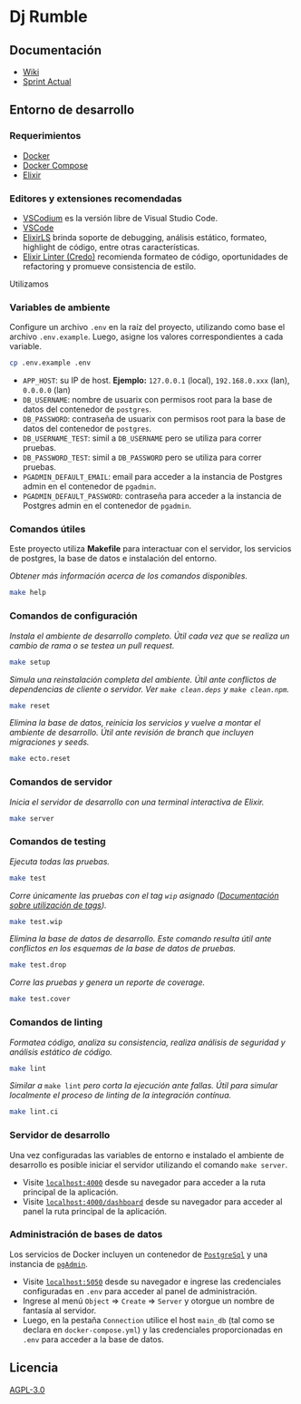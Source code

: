 # Dj Rumble

## Documentación

+ [Wiki](https://github.com/dj-rumble/dj-rumble-app/wiki)
+ [Sprint Actual](https://github.com/dj-rumble/dj-rumble/wiki/POC)

## Entorno de desarrollo

### Requerimientos

+ [Docker](https://docs.docker.com/engine/install/ubuntu/)
+ [Docker Compose](https://docs.docker.com/compose/install/)
+ [Elixir](https://elixir-lang.org/install.html)

### Editores y extensiones recomendadas

+ [VSCodium](https://vscodium.com/#install) es la versión libre de Visual Studio Code.
+ [VSCode](https://code.visualstudio.com/Download)
+ [ElixirLS](https://marketplace.visualstudio.com/items?itemName=JakeBecker.elixir-ls) brinda soporte de debugging, análisis estático, formateo, highlight de código, entre otras características.
+ [Elixir Linter (Credo)](https://marketplace.visualstudio.com/items?itemName=pantajoe.vscode-elixir-credo) recomienda formateo de código, oportunidades de refactoring y promueve consistencia de estilo.

Utilizamos

### Variables de ambiente

Configure un archivo `.env` en la raíz del proyecto, utilizando como base el archivo `.env.example`. Luego, asigne los valores correspondientes a cada variable.

```bash
cp .env.example .env
```

+ `APP_HOST`: su IP de host. **Ejemplo:** `127.0.0.1` (local), `192.168.0.xxx` (lan), `0.0.0.0` (lan)
+ `DB_USERNAME`: nombre de usuarix con permisos root para la base de datos del contenedor de `postgres`.
+ `DB_PASSWORD`: contraseña de usuarix con permisos root para la base de datos del contenedor de `postgres`.
+ `DB_USERNAME_TEST`: simil a `DB_USERNAME` pero se utiliza para correr pruebas.
+ `DB_PASSWORD_TEST`: simil a `DB_PASSWORD` pero se utiliza para correr pruebas.
+ `PGADMIN_DEFAULT_EMAIL`: email para acceder a la instancia de Postgres admin en el contenedor de `pgadmin`.
+ `PGADMIN_DEFAULT_PASSWORD`: contraseña para acceder a la instancia de Postgres admin en el contenedor de `pgadmin`.

### Comandos útiles

Este proyecto utiliza **Makefile** para interactuar con el servidor, los servicios de postgres, la base de datos e instalación del entorno.

*Obtener más información acerca de los comandos disponibles.*

```bash
make help
```

### Comandos de configuración

*Instala el ambiente de desarrollo completo. Útil cada vez que se realiza un cambio de rama o se testea un pull request.*

```bash
make setup
```

*Simula una reinstalación completa del ambiente. Útil ante conflictos de dependencias de cliente o servidor. Ver `make clean.deps` y `make clean.npm`.*

```bash
make reset
```

*Elimina la base de datos, reinicia los servicios y vuelve a montar el ambiente de desarrollo. Útil ante revisión de branch que incluyen migraciones y seeds.*

```bash
make ecto.reset
```

### Comandos de servidor

*Inicia el servidor de desarrollo con una terminal interactiva de Elixir.*

```bash
make server
```

### Comandos de testing

*Ejecuta todas las pruebas.*

```bash
make test
```

*Corre únicamente las pruebas con el tag `wip` asignado ([Documentación sobre utilización de tags](https://hexdocs.pm/phoenix/testing.html#running-tests-using-tags)).*

```bash
make test.wip
```

*Elimina la base de datos de desarrollo. Este comando resulta útil ante conflictos en los esquemas de la base de datos de pruebas.*

```bash
make test.drop
```

*Corre las pruebas y genera un reporte de coverage.*

```bash
make test.cover
```

### Comandos de linting

*Formatea código, analiza su consistencia, realiza análisis de seguridad y análisis estático de código.*

```bash
make lint
```

*Similar a* `make lint` *pero corta la ejecución ante fallas. Útil para simular localmente el proceso de linting de la integración contínua.*

```bash
make lint.ci
```

### Servidor de desarrollo

Una vez configuradas las variables de entorno e instalado el ambiente de desarrollo es posible iniciar el servidor utilizando el comando `make server`.

+ Visite [`localhost:4000`](http://localhost:4000) desde su navegador para acceder a la ruta principal de la aplicación.
+ Visite [`localhost:4000/dashboard`](http://localhost:4000/dashboard/home) desde su navegador para acceder al panel  la ruta principal de la aplicación.

### Administración de bases de datos

Los servicios de Docker incluyen un contenedor de [`PostgreSql`](https://www.postgresql.org/) y una instancia de [`pgAdmin`](https://www.pgadmin.org/).

+ Visite [`localhost:5050`](http://localhost:5050/) desde su navegador e ingrese las credenciales configuradas en `.env` para acceder al panel de administración.
+ Ingrese al menú `Object` => `Create` => `Server` y otorgue un nombre de fantasía al servidor.
+ Luego, en la pestaña `Connection` utilice el host `main_db` (tal como se declara en `docker-compose.yml`) y las credenciales proporcionadas en `.env` para acceder a la base de datos.

## Licencia

[AGPL-3.0](https://github.com/dj-rumble/dj-rumble-app/blob/main/LICENSE)
